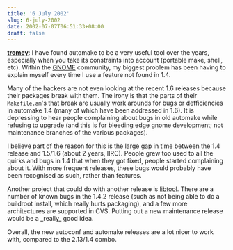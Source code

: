 ```yaml
---
title: '6 July 2002'
slug: 6-july-2002
date: 2002-07-07T06:51:33+08:00
draft: false
---
```


**[tromey](http://www.advogato.org/person/tromey/)**: I have found
automake to be a very useful tool over the years, especially when you
take its constraints into account (portable make, shell, etc). Within
the [GNOME](http://www.gnome.org/) community, my biggest problem has
been having to explain myself every time I use a feature not found in
1.4.

Many of the hackers are not even looking at the recent 1.6 releases
because their packages break with them. The irony is that the parts of
their `Makefile.am`\'s that break are usually work arounds for bugs or
defficiencies in automake 1.4 (many of which have been addressed in
1.6). It is depressing to hear people complaining about bugs in old
automake while refusing to upgrade (and this is for bleeding edge gnome
development; not maintenance branches of the various packages).

I believe part of the reason for this is the large gap in time between
the 1.4 release and 1.5/1.6 (about 2 years, IIRC). People grew too used
to all the quirks and bugs in 1.4 that when they got fixed, people
started complaining about it. With more frequent releases, these bugs
would probably have been recognised as such, rather than features.

Another project that could do with another release is
[libtool](http://www.gnu.org/software/libtool/). There are a number of
known bugs in the 1.4.2 release (such as not being able to do a
buildroot install, which really hurts packaging), and a few more
architectures are supported in CVS. Putting out a new maintenance
release would be a \_really\_ good idea.

Overall, the new autoconf and automake releases are a lot nicer to work
with, compared to the 2.13/1.4 combo.
